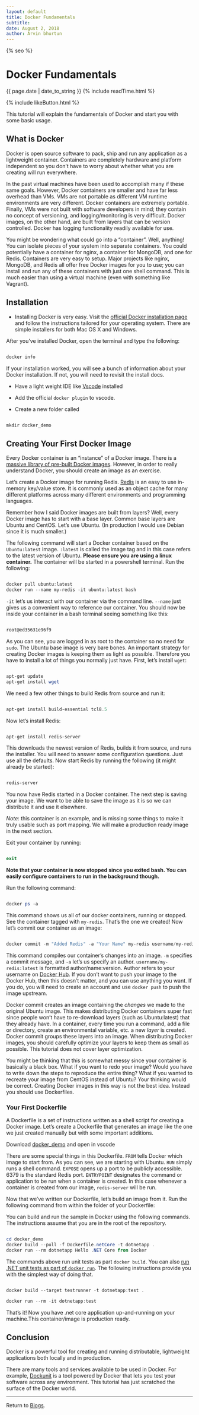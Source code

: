 ```yaml
---
layout: default
title: Docker Fundamentals
subtitle:
date: August 2, 2018
author: Arvin bhurtun
---
```

{% seo %}

# Docker Fundamentals

{{ page.date | date_to_string }} {% include readTime.html %}

{% include likeButton.html %}

This tutorial will explain the fundamentals of Docker and start you with some basic usage.

## What is Docker

Docker is open source software to pack, ship and run any application as a lightweight container. Containers are completely hardware and platform independent so you don’t have to worry about whether what you are creating will run everywhere.

In the past virtual machines have been used to accomplish many if these same goals. However, Docker containers are smaller and have far less overhead than VMs. VMs are not portable as different VM runtime environments are very different. Docker containers are extremely portable. Finally, VMs were not built with software developers in mind; they contain no concept of versioning, and logging/monitoring is very difficult. Docker images, on the other hand, are built from layers that can be version controlled. Docker has logging functionality readily available for use.

You might be wondering what could go into a “container”. Well, anything! You can isolate pieces of your system into separate containers. You could potentially have a container for nginx, a container for MongoDB, and one for Redis. Containers are very easy to setup. Major projects like nginx, MongoDB, and Redis all offer free Docker images for you to use; you can install and run any of these containers with just one shell command. This is much easier than using a virtual machine (even with something like Vagrant).

## Installation

* Installing Docker is very easy. Visit the [official Docker installation page](https://docs.docker.com/installation/) and follow the instructions tailored for your operating system. There are simple installers for both Mac OS X and Windows.

After you’ve installed Docker, open the terminal and type the following:

```powershell

docker info

```

If your installation worked, you will see a bunch of information about your Docker installation. If not, you will need to revisit the install docs.

* Have a light weight IDE like [Vscode](https://code.visualstudio.com/) installed

* Add the official `docker plugin` to vscode.

* Create a new folder called

```powershell

mkdir docker_demo

```

## Creating Your First Docker Image

Every Docker container is an “instance” of a Docker image. There is a [massive library of pre-built Docker images](https://store.docker.com/). However, in order to really understand Docker, you should create an image as an exercise.

Let’s create a Docker image for running Redis. [Redis](http://redis.io/) is an easy to use in-memory key/value store. It is commonly used as an object cache for many different platforms across many different environments and programming languages.

Remember how I said Docker images are built from layers? Well, every Docker image has to start with a base layer. Common base layers are Ubuntu and CentOS. Let’s use Ubuntu. (In production I would use Debian since it is much smaller.)

The following command will start a Docker container based on the `Ubuntu:latest` image. `:latest` is called the image tag and in this case refers to the latest version of Ubuntu. **Please ensure you are using a linux container.** The container will be started in a powershell terminal. Run the following:

```powershell

docker pull ubuntu:latest
docker run --name my-redis -it ubuntu:latest bash

```

`-it` let’s us interact with our container via the command line. `--name` just gives us a convenient way to reference our container. You should now be inside your container in a bash terminal seeing something like this:

```powershell

root@ed35631e96f9

```

As you can see, you are logged in as root to the container so no need for `sudo`. The Ubuntu base image is very bare bones. An important strategy for creating Docker images is keeping them as light as possible. Therefore you have to install a lot of things you normally just have. First, let’s install `wget`:

```powershell

apt-get update
apt-get install wget

```

We need a few other things to build Redis from source and run it:

```powershell

apt-get install build-essential tcl8.5

```

Now let’s install Redis:

```powershell

apt-get install redis-server

```

This downloads the newest version of Redis, builds it from source, and runs the installer. You will need to answer some configuration questions. Just use all the defaults. Now start Redis by running the following (it might already be started):

```powershell

redis-server

```

You now have Redis started in a Docker container. The next step is saving your image. We want to be able to save the image as it is so we can distribute it and use it elsewhere.

_Note_: this container is an example, and is missing some things to make it truly usable such as port mapping. We will make a production ready image in the next section.

Exit your container by running:

```powershell

exit

```

**Note that your container is now stopped since you exited bash. You can easily configure containers to run in the background though.**

Run the following command:

```powershell

docker ps -a

```

This command shows us all of our docker containers, running or stopped. See the container tagged with `my-redis`. That’s the one we created! Now let’s commit our container as an image:

```powershell

docker commit -m "Added Redis" -a "Your Name" my-redis username/my-redis:latest

```

This command compiles our container’s changes into an image. `-m` specifies a commit message, and `-a` let’s us specify an author. `username/my-redis:latest` is formatted author/name:version. Author refers to your username on [Docker Hub](https://hub.docker.com/). If you don’t want to push your image to the Docker Hub, then this doesn’t matter, and you can use anything you want. If you do, you will need to create an account and use `docker push` to push the image upstream.

Docker commit creates an image containing the _changes_ we made to the original Ubuntu image. This makes distributing Docker containers super fast since people won’t have to re-download layers (such as Ubuntu:latest) that they already have. In a container, every time you run a command, add a file or directory, create an environmental variable, etc. a new _layer_ is created. Docker commit groups these layers into an image. When distributing Docker images, you should carefully optimize your layers to keep them as small as possible. This tutorial does not cover layer optimization.

You might be thinking that this is somewhat messy since your container is basically a black box. What if you want to redo your image? Would you have to write down the steps to reproduce the entire thing? What if you wanted to recreate your image from CentOS instead of Ubuntu? Your thinking would be correct. Creating Docker images in this way is not the best idea. Instead you should use Dockerfiles.

### Your First Dockerfile

A Dockerfile is a set of instructions written as a shell script for creating a Docker image. Let’s create a Dockerfile that generates an image like the one we just created manually but with some important additions.

Download [docker_demo](https://github.com/abhurtun/docker_demo) and open in vscode

There are some special things in this Dockerfile. `FROM` tells Docker which image to start from. As you can see, we are starting with Ubuntu. `RUN` simply runs a shell command. `EXPOSE` opens up a port to be publicly accessible. 6379 is the standard Redis port. `ENTRYPOINT` designates the command or application to be run when a container is created. In this case whenever a container is created from our image, `redis-server` will be run.

Now that we’ve written our Dockerfile, let’s build an image from it. Run the following command from within the folder of your Dockerfile:

You can build and run the sample in Docker using the following commands. The instructions assume that you are in the root of the repository.

```powershell

cd docker_demo
docker build --pull -f Dockerfile.netCore -t dotnetapp .
docker run --rm dotnetapp Hello .NET Core from Docker

```

The commands above run unit tests as part `docker build`. You can also [run .NET unit tests as part of `docker run`](dotnet-docker-unit-testing.md). The following instructions provide you with the simplest way of doing that.

```powershell

docker build --target testrunner -t dotnetapp:test .

docker run --rm -it dotnetapp:test

```

That’s it! Now you have .net core application up-and-running on your machine.This container/image is production ready.

## Conclusion

Docker is a powerful tool for creating and running distributable, lightweight applications both locally and in production.

There are many tools and services available to be used in Docker. For example, [Dockunit](https://dockunit.io) is a tool powered by Docker that lets you test your software across any environment. This tutorial has just scratched the surface of the Docker world.

---

Return to [Blogs](../index.md).